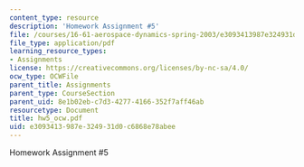 ```yaml
---
content_type: resource
description: 'Homework Assignment #5'
file: /courses/16-61-aerospace-dynamics-spring-2003/e3093413987e324931d0c6868e78abee_hw5_ocw.pdf
file_type: application/pdf
learning_resource_types:
- Assignments
license: https://creativecommons.org/licenses/by-nc-sa/4.0/
ocw_type: OCWFile
parent_title: Assignments
parent_type: CourseSection
parent_uid: 8e1b02eb-c7d3-4277-4166-352f7aff46ab
resourcetype: Document
title: hw5_ocw.pdf
uid: e3093413-987e-3249-31d0-c6868e78abee
---
```

Homework Assignment #5